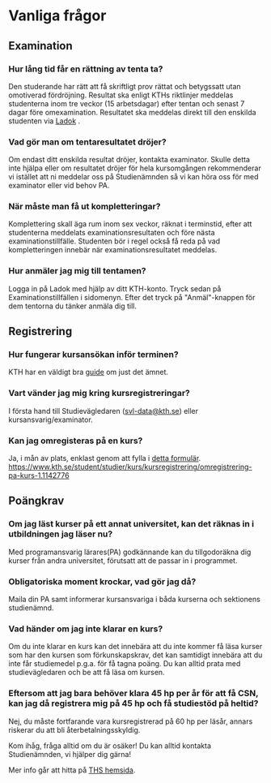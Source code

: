 # Vanliga frågor

## Examination

### Hur lång tid får en rättning av tenta ta?  
Den studerande har rätt att få skriftligt prov rättat och betygssatt utan omotiverad fördröjning. Resultat ska enligt KTHs riktlinjer meddelas studenterna inom tre veckor (15 arbetsdagar) efter tentan och senast 7 dagar före omexamination. Resultatet ska meddelas direkt till den enskilda studenten via [Ladok](https://www.student.ladok.se/student/app/studentwebb/) .

### Vad gör man om tentaresultatet dröjer?  
Om endast ditt enskilda resultat dröjer, kontakta examinator. Skulle detta inte hjälpa eller om resultatet dröjer för hela kursomgången rekommenderar vi istället att ni meddelar oss på Studienämnden så vi kan höra oss för med examinator eller vid behov PA.

### När måste man få ut kompletteringar?
Komplettering skall äga rum inom sex veckor, räknat i terminstid, efter att studenterna meddelats examinationsresultaten och före nästa examinationstillfälle. Studenten bör i regel också få reda på vad kompletteringen innebär när examinationsresultatet meddelas.

### Hur anmäler jag mig till tentamen?  
Logga in på Ladok med hjälp av ditt KTH-konto. Tryck sedan på Examinationstillfällen i sidomenyn. Efter det tryck på "Anmäl"-knappen för dem tentorna du tänker anmäla dig till.

## Registrering

### Hur fungerar kursansökan inför terminen?  
KTH har en väldigt bra [guide](https://www.kth.se/student/studier/val/valja-kurs-1.316312) om just det ämnet.

### Vart vänder jag mig kring kursregistreringar?  
I första hand till Studievägledaren (<svl-data@kth.se>) eller kursansvarig/examinator.

### Kan jag omregisteras på en kurs?  
Ja, i mån av plats, enklast genom att fylla i [detta formulär](https://www.kth.se/student/studier/kurs/kursregistrering/omregistrering-pa-kurs-1.1142776).
<https://www.kth.se/student/studier/kurs/kursregistrering/omregistrering-pa-kurs-1.1142776> 

## Poängkrav

### Om jag läst kurser på ett annat universitet, kan det räknas in i utbildningen jag läser nu?  
Med programansvarig lärares(PA) godkännande kan du tillgodoräkna dig kurser från andra universitet, förutsatt att de passar in i programmet.

### Obligatoriska moment krockar, vad gör jag då?  
 Maila din PA samt informerar kursansvariga i båda kurserna och sektionens studienämnd.

### Vad händer om jag inte klarar en kurs?
Om du inte klarar en kurs kan det innebära att du inte kommer få läsa kurser som har den kursen som förkunskapskrav, det kan samtidigt innebära att du inte får studiemedel p.g.a. för få tagna poäng. Du kan alltid prata med studievägledaren och be att få läsa om kursen.

### Eftersom att jag bara behöver klara 45 hp per år för att få CSN, kan jag då registrera mig på 45 hp och få studiestöd på heltid?
Nej, du måste fortfarande vara kursregistrerad på 60 hp per läsår, annars riskerar du att bli återbetalningsskyldig.

Kom ihåg, fråga alltid om du är osäker! Du kan alltid kontakta Studienämnden, vi hjälper dig gärna!


Mer info går att hitta på [THS hemsida](https://thskth.se/sv/utbildning).
